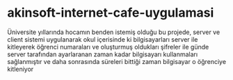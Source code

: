# akinsoft-internet-cafe-uygulamasi
Üniversite yıllarında hocamın benden istemiş olduğu bu projede, server ve client sistemi uygulanarak okul içerisinde ki bilgisayarları server ile kitleyerek öğrenci numaraları ve oluşturmuş oldukları şifreler ile günde server tarafından ayarlaranan zaman kadar bilgisayarı kullanmaları sağlanmıştır ve daha sonrasında süreleri bittiği zaman bilgisayar o öğrenciye kitleniyor
